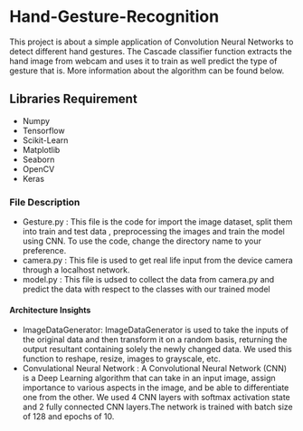 # Hand-Gesture-Recognition
This project is about a simple application of Convolution Neural Networks to detect different hand gestures. The Cascade classifier function extracts the hand image from webcam and uses it to train as well predict the type of gesture that is. More information about the algorithm can be found below.

## **Libraries Requirement**

- Numpy
- Tensorflow
- Scikit-Learn
- Matplotlib
- Seaborn
- OpenCV
- Keras

### **File Description**

- Gesture.py : This file is the code for import the image dataset, split them into train and test data , preprocessing the images and train the model using CNN. To use the code, change the directory name to your preference.
- camera.py : This file is used to get real life input from the device camera through a localhost network.
- model.py : This file is udsed to collect the data from camera.py and predict the data with respect to the classes with our trained model

#### **Architecture Insights**

- ImageDataGenerator: ImageDataGenerator is used to take the inputs of the original data and then transform it on a random basis, returning the output resultant containing solely the newly changed data. We used this function to reshape, resize, images to grayscale, etc.
- Convulational Neural Network : A Convolutional Neural Network (CNN) is a Deep Learning algorithm that can take in an input image, assign importance to various aspects in the image, and be able to differentiate one from the other. We used 4 CNN layers with softmax activation state and 2 fully connected CNN layers.The network is trained with batch size of 128 and epochs of 10.
